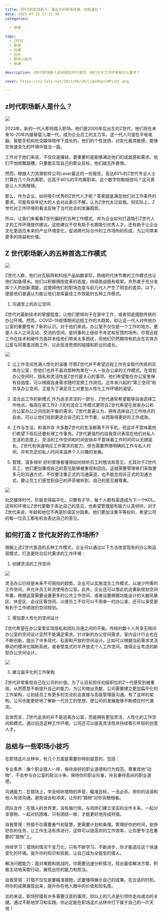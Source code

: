 ```yaml
---
title: Z时代的职场新人，最在乎的职场环境，你知道吗？
date: 2023-07-15 17:31:48
categories:

  - 旅游
  
tags:
  - Z时代
  - 职场
  - 沟通
  - 合作
  - 职场小技巧
  - 旅游
  
description: Z时代职场新人如何顺应时代潮流，他们对于工作环境有什么要求？

cover: https://s2.loli.net/2023/08/20/LjgG9OpalWPizSC.png

---
```



## z时代职场新人是什么？

![](https://s2.loli.net/2023/08/20/lrDZnMCw6zmRH85.png)

2023年，新的一代人即将踏入职场，他们是2000年后出生的Z世代，他们将在未来10-20年内接替婴儿潮一代，成为企业员工的主力军。这一代人可是在平板电脑、智能手机和社交媒体陪伴下成长的，他们的个性张扬，对变化极其敏感，能够在快速变化的环境中独当一面。

工作对于他们来说，不仅仅是赚钱，更重要的是能够满足他们的成就感和需求。他们不怕频繁跳槽，只要能实现自己的职业目标，他们就无所畏惧。

然而，根据人力资源软件公司Lever最近的一份报告，高达65%的Z世代专业人士打算在几个月内离职，远高于40%的平均离职率。这个数字你敢相信吗？这可真是让人大跌眼镜。

那么，作为企业，如何吸引优秀的Z世代人才呢？答案就是满足他们对工作条件的要求。可能有些年纪大的人会对此表示不解，认为Z世代太过自我。但实际上，Z世代对工作环境的看法反映了当代社会的发展趋势。

所以，让我们来看看Z世代偏好的五种工作模式，并为企业如何打造吸引Z世代人才的工作环境提供建议。这些建议不仅有助于长期吸引优秀人才，还有助于让企业文化更适应未来的产业环境变化，促进跨代际合作的工作场所的形成，为公司带来更多的效益和价值。
 
## Z 世代职场新人的五种首选工作模式

![](https://s2.loli.net/2023/08/20/LjgG9OpalWPizSC.png)

Z世代人群，他们对互联网和科技产品如数家珍，网络时代快节奏的工作模式也让他们如鱼得水。他们以积极拥抱变革的态度，持续挑战既有框架，并热衷于充分发挥个人的创新潜能，这使得他们的职场态度与前几代人产生了明显的差异。以下，便是他们普遍认为能让他们发挥最佳工作效能的五种工作模式。

1. 沟通至上的办公空间

Z世代对最新技术的掌握程度，让他们更倾向于在家中工作，或者彻底摆脱传统的办公环境。然而，COVID-19疫情期间远程工作的大趋势，却让这一代人对传统办公室的重要性有了新的认识。对于他们来说，办公室不仅仅是一个工作的地方，更是人与人之间互动、交流的空间，是同事和上级给予肯定和反馈的场所。尽管远程工作在技术和硬件方面并未给他们带来太多困扰，但他们仍然期待有机会在实体办公室与同事面对面工作，以此促进思想的碰撞和职业的成长。

![](https://s2.loli.net/2023/08/20/tzMXnyC6bSxGYrm.png)

2. 让工作空间充满人性化的温暖
尽管Z世代并不希望远程工作完全取代传统的实体办公室，但他们也并不喜欢那种拘束在一人一张办公桌的工作模式。在规划办公空间时，隐私和灵活性是Z世代最关心的事项。他们希望能在办公室里保有自由度，可以根据自身需求随时变换工作岗位。近年来兴起的“第三空间”和共享办公空间，正是为了满足员工对更加人性化工作环境的渴望。

3. 混合出工作的新模式
作为追求灵活的一部分，Z世代通常希望能够自由选择工作地点。每周在家工作2-3天的混合工作模式更符合Z世代希望在居家办公和办公室办公之间找到平衡的需求。Z世代普遍认为，拥有选择自己工作地点的自由，可以让他们找到更适合自己的工作节奏，从而取得更好的工作成效。

4. 工作与生活，和谐并存
大多数Z世代的生活都离不开手机，但这并不意味着他们希望下班后还要处理工作事务。Z世代更强烈的自我意识表现在他们对私人生活的态度上。灵活的工作空间和时间安排并不意味着工作时间可以无限延长。Z世代有快速响应工作需求的能力，但也需要界限明确的工作与私人时间，并有充足的私人时间来滋养个人兴趣的发展。

5. 管理，请多倾听
好的管理者懂得如何倾听员工的想法和意见，尤其对于Z世代员工，他们更加重视自己的意见能够被重视和回应。这就需要管理者们采取更多元的沟通方式，不仅要注重正式的沟通渠道，也不能忽视非正式的沟通方式，要让员工们感觉到自己的声音被听到，自己的意见被尊重。

![](https://s2.loli.net/2023/08/20/MefoO3vClQyBALS.png)

社交媒体时代，阶层变得扁平化，只要有才华，每个人都有渠道成为下一个KOL。这样的环境让Z世代更敢于表达自己的意见，也希望管理层有能力认真倾听。对于Z世代来说，年龄和地位不再是阶级区分因素。他们更加注重平等权利，希望公司的每一位员工都有机会表达自己的意见。

## 如何打造 Z 世代友好的工作场所?

根据上述Z世代首选的五种工作模式，企业可以通过以下方法改变现有的办公和运营模式，打造更符合后代需求的工作环境：

1. 创建灵活的工作空间

![](https://s2.loli.net/2023/08/20/n1f6wJ5GTtWxpMy.png)

灵活办公已经是未来不可阻挡的趋势。企业可以实施混合工作模式，以减少所需的工作空间，并允许员工轮流使用办公室。此外，企业还可以借此机会重新规划空间布置，根据运营需要设置更多的公共工作空间，或者设置根据功能设计的头脑风暴区、休息区、会议区等空间，以便员工不仅可以不用单一的办公桌，还可以享受更有利于工作绩效的空间规划。

2. 增加更人性化的空间设计

Z世代希望在办公室里实现隐私和团队沟通之间的平衡。传统的数十人共享无隔间办公室的空间设计显然不能满足需求。针对新的办公空间需求，室内设计行业也在不断创新，提出了许多现代、私密和开放的空间设计，比如可以根据当前需求灵活移动的模块化隔断系统，或者壁龛式的半开放式个人工作空间。值得企业考虑的新型办公空间设计。

![](https://s2.loli.net/2023/08/20/SoA2pBldb1YUQFc.png)

3. 建立扁平化的工作架构

Z世代非常重视自己在公司的价值。为了让目前担任初级职位的Z一代感受到被重视，从而愿意不断提升自己的能力，为公司做出贡献，公司需要建立更加扁平化的工作架构，让初级员工有更多的交流机会直接与高级管理层沟通。有了这样的架构，公司也能更好地了解新一代员工的思想，使公司的发展能够不断顺应时代潮流。

总体而言，Z世代追求的并不是逃离办公室，而是拥有更加灵活、人性化的工作空间和模式。通过创造这种工作环境，公司还可以提高灵活性并持续吸引年轻的创意人才。

## 总结与一些职场小技巧

在职场这片丛林中，有几个方面是需要你特别留意的，包括：

专业素养：像个职业猎人一样，保持良好的职业道德和行为规范。尊重其他“动物”，不去参与办公室的政治斗争。保持你的职业形象，并且秉持高尚的职业道德。

沟通能力：在猎场上，学会倾听猎物的声音，瞄准目标，一击必杀。用你的话语和他人有效沟通，避免误会和冲突，让你的“猎物”对你另眼相看。

团队合作：在猎人的世界里，没有独行侠。与同伴们建立坚实的合作关系，一起分享猎物，一起对抗困难。只有团结一致，才能更好地完成狩猎。

自我管理：狩猎不仅需要勇气和智慧，更需要计划和条理。管理好你的时间，安排好你的任务，让工作生活有序进行，这样可以提高你的工作效率，让你更专注在重要的“猎物”上。

持续学习：猎场的情况千变万化，只有不断学习、不断进步，你才能适应这个快速变化的环境。提升你的知识和技能，让自己成为全能型的猎人。

解决问题能力：面对难题和挑战时，你需要迅速分析情况，找出最佳解决方案，积极主动地采取行动，展现出你的能力和担当。

自我营销：打猎不仅仅是要瞄准猎物，还要懂得展示自己的成果。在合适的时机，将你的成果展现出来，提升你在他人眼中的价值和知名度。

总的来说，职场狩猎有许多需要注意的事项，但以上的几点是引领你走向成功的关键。通过不断地学习和实践，你必定能在职场这片丛林中打下属于自己的一片天地！





